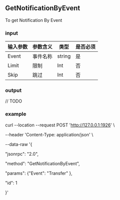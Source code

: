 ## GetNotificationByEvent

To get Notification By Event

### input

| 输入参数         | 参数含义       | 类型    | 是否必须  |
| ---------------- | -------------- | ------- |------   |
| Event |事件名称       | string | 是|
| Limit |限制 | Int | 否 |
| Skip |跳过 | Int | 否 |

### output

// TODO

### example

curl --location --request POST 'http://127.0.0.1:1926' \

--header 'Content-Type: application/json' \

--data-raw '{

  "jsonrpc": "2.0",

  "method": "GetNotificationByEvent",

  "params": {"Event": "Transfer" },

  "id": 1

}'






